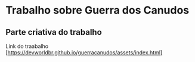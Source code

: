 # Trabalho sobre Guerra dos Canudos

## Parte criativa do trabalho

Link do traabalho [https://devworldbr.github.io/guerracanudos/assets/index.html]
